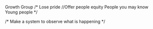 Growth Group
/*
Lose pride
//Offer people equity
People you may know
Young people
*/

/* Make a system to observe what is happening */